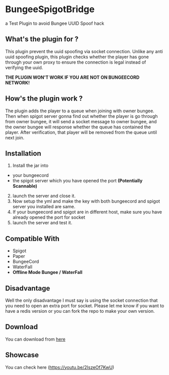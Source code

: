 # BungeeSpigotBridge
a Test Plugin to avoid Bungee UUID Spoof hack

## What's the plugin for ?
This plugin prevent the uuid spoofing via socket connection. Unlike any anti uuid spoofing plugin, this plugin checks whether the player has gone through your own proxy to ensure the connection is legal instead of verifying the uuid.

**THE PLUGIN WON'T WORK IF YOU ARE NOT ON BUNGEECORD NETWORK!**

## How's the plugin work ?
The plugin adds the player to a queue when joining with owner bungee.
Then when spigot server gonna find out whether the player is go through from owner bungee, it will send a socket message to owner bungee,
and the owner bungee will response whether the queue has contained the player. After verification, that player will be removed from the queue until next join.

## Installation
1. Install the jar into 
  - your bungeecord 
  - the spigot server which you have opened the port **(Potentially Scannable)**
2. launch the server and close it.
3. Now setup the yml and make the key with both bungeecord and spigot server you installed are same.
4. If your bungeecord and spigot are in different host, make sure you have already opened the port for socket
5. launch the server and test it.

## Compatible With
- Spigot
- Paper
- BungeeCord
- WaterFall
- **Offline Mode Bungee / WaterFall**


## Disadvantage
Well the only disadvantage I must say is using the socket connection that you need to open an extra port for socket. Please let me know if you want to have a redis version or you can fork the repo to make your own version.

## Download
  You can download from [here](http://www.mediafire.com/file/yl75fip8x3z6he7/BungeeSpigotBridge.jar/file)
  
  
## Showcase
  You can check here (https://youtu.be/2IszeOf7KwU)
  
